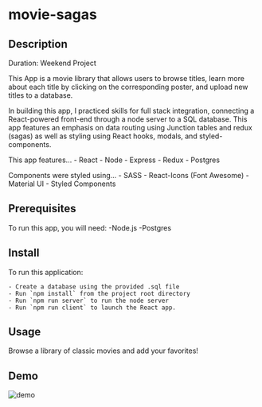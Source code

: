 # movie-sagas

## Description

Duration: Weekend Project

This App is a movie library that allows users to browse titles, learn more about each title by clicking on the corresponding poster, and upload new titles to a database. 

In building this app, I practiced skills for full stack integration, connecting a React-powered front-end through a node server to a SQL database. This app features an emphasis on data routing using Junction tables and redux (sagas) as well as styling using React hooks, modals, and styled-components.  

This app features...
    - React
    - Node
    - Express
    - Redux
    - Postgres

Components were styled using...
    - SASS
    - React-Icons (Font Awesome)
    - Material UI
    - Styled Components

## Prerequisites 

To run this app, you will need:
    -Node.js
    -Postgres
    
## Install

To run this application:

    - Create a database using the provided .sql file
    - Run `npm install` from the project root directory
    - Run `npm run server` to run the node server
    - Run `npm run client` to launch the React app. 
    

## Usage

Browse a library of classic movies and add your favorites! 

## Demo

![demo](./media/demo_feedback_loop.gif)
